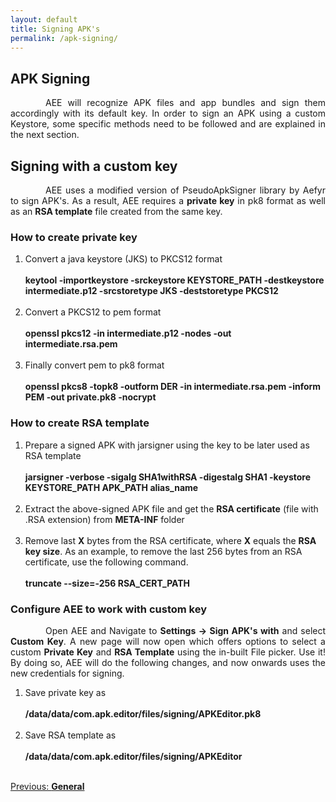 ```yaml
---
layout: default
title: Signing APK's
permalink: /apk-signing/
---
```


<style>
    tab1 { padding-left: 4em; }
</style>

## APK Signing

<p style="text-align: justify;"><tab1>AEE will recognize APK files and app bundles and sign them accordingly with its default key. In order to sign an APK using a custom Keystore, some specific methods need to be followed and are explained in the next section.</tab1></p>

## Signing with a custom key

<p style="text-align: justify;"><tab1>AEE uses a modified version of PseudoApkSigner library by Aefyr to sign APK's. As a result, AEE requires a <b>private key</b> in pk8 format as well as an <b>RSA template</b> file created from the same key.</tab1></p>

### How to create private key

<ol>
    <li>Convert a java keystore (JKS) to PKCS12 format<br><br><b>keytool -importkeystore -srckeystore KEYSTORE_PATH -destkeystore intermediate.p12 -srcstoretype JKS -deststoretype PKCS12</b><br><br></li>
    <li>Convert a PKCS12 to pem format<br><br><b>openssl pkcs12 -in intermediate.p12 -nodes -out intermediate.rsa.pem</b><br><br></li>
    <li>Finally convert pem to pk8 format<br><br><b>openssl pkcs8 -topk8 -outform DER -in intermediate.rsa.pem -inform PEM -out private.pk8 -nocrypt</b><br></li>
</ol>

### How to create RSA template

<ol>
    <li>Prepare a signed APK with jarsigner using the key to be later used as RSA template<br><br><b>jarsigner -verbose -sigalg SHA1withRSA -digestalg SHA1 -keystore KEYSTORE_PATH APK_PATH alias_name</b><br><br></li>
    <li>Extract the above-signed APK file and get the <b>RSA certificate</b> (file with .RSA extension) from <b>META-INF</b> folder<br><br></li>
    <li>Remove last <b>X</b> bytes from the RSA certificate, where <b>X</b> equals the <b>RSA key size</b>. As an example, to remove the last 256 bytes from an RSA certificate, use the following command.<br><br><b><b>truncate --size=-256 RSA_CERT_PATH</b></b><br></li>
</ol>

### Configure AEE to work with custom key

<p style="text-align: justify;"><tab1>Open AEE and Navigate to <b>Settings -> Sign APK's with</b> and select <b>Custom Key</b>. A new page will now open which offers options to select a custom <b>Private Key</b> and <b>RSA Template</b> using the in-built File picker. Use it! By doing so, AEE will do the following changes, and now onwards uses the new credentials for signing.</tab1></p>

<ol>
    <li>Save private key as<br><br><b>/data/data/com.apk.editor/files/signing/APKEditor.pk8</b><br><br></li>
    <li>Save RSA template as<br><br><b>/data/data/com.apk.editor/files/signing/APKEditor</b><br><br></li>
</ol>

<p style="color: blue; text-align: start"><a href="{{ site.github.url }}/general/">Previous: <b>General</b></a></p>
